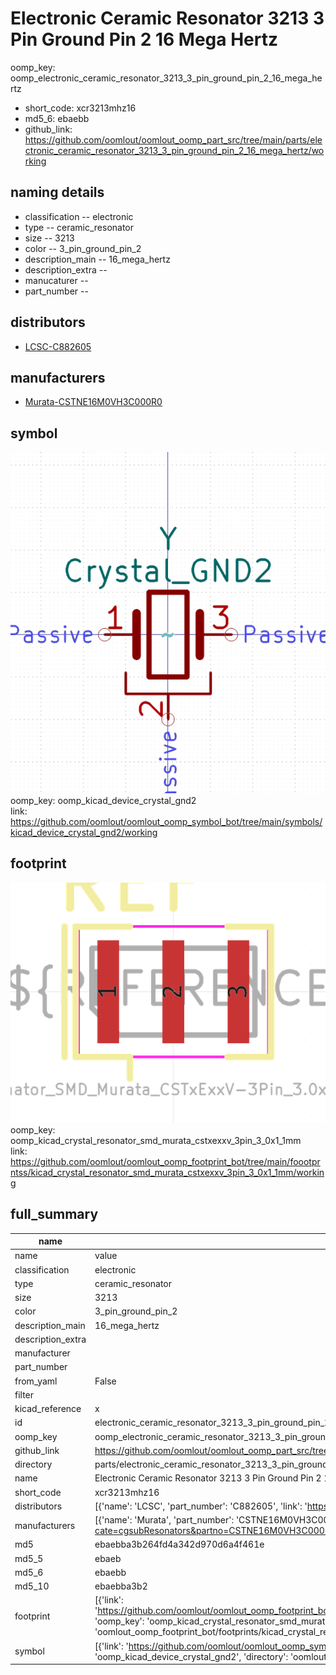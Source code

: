 # Electronic Ceramic Resonator 3213 3 Pin Ground Pin 2 16 Mega Hertz
oomp_key: oomp_electronic_ceramic_resonator_3213_3_pin_ground_pin_2_16_mega_hertz 

  
* short_code: xcr3213mhz16
* md5_6: ebaebb  
* github_link: https://github.com/oomlout/oomlout_oomp_part_src/tree/main/parts/electronic_ceramic_resonator_3213_3_pin_ground_pin_2_16_mega_hertz/working  
## naming details
* classification -- electronic
* type -- ceramic_resonator
* size -- 3213
* color -- 3_pin_ground_pin_2
* description_main -- 16_mega_hertz
* description_extra -- 
* manucaturer -- 
* part_number -- 

## distributors
* [LCSC-C882605](https://lcsc.com/product-detail/C882605.html)  

## manufacturers
* [Murata-CSTNE16M0VH3C000R0](https://www.murata.com/en-eu/products/productdetail?cate=cgsubResonators&partno=CSTNE16M0VH3C000R0)  

## symbol

![](symbol/0/working/working_600.png)  
oomp_key: oomp_kicad_device_crystal_gnd2  
link: https://github.com/oomlout/oomlout_oomp_symbol_bot/tree/main/symbols/kicad_device_crystal_gnd2/working  

## footprint

![](footprint/0/working/working_600.png)  
oomp_key: oomp_kicad_crystal_resonator_smd_murata_cstxexxv_3pin_3_0x1_1mm  
link: https://github.com/oomlout/oomlout_oomp_footprint_bot/tree/main/foootprntss/kicad_crystal_resonator_smd_murata_cstxexxv_3pin_3_0x1_1mm/working  

## full_summary
| name | value | 
| --- | --- | 
| name | value | 
| classification | electronic | 
| type | ceramic_resonator | 
| size | 3213 | 
| color | 3_pin_ground_pin_2 | 
| description_main | 16_mega_hertz | 
| description_extra |  | 
| manufacturer |  | 
| part_number |  | 
| from_yaml | False | 
| filter |  | 
| kicad_reference | x | 
| id | electronic_ceramic_resonator_3213_3_pin_ground_pin_2_16_mega_hertz | 
| oomp_key | oomp_electronic_ceramic_resonator_3213_3_pin_ground_pin_2_16_mega_hertz | 
| github_link | https://github.com/oomlout/oomlout_oomp_part_src/tree/main/parts/electronic_ceramic_resonator_3213_3_pin_ground_pin_2_16_mega_hertz/working | 
| directory | parts/electronic_ceramic_resonator_3213_3_pin_ground_pin_2_16_mega_hertz | 
| name | Electronic Ceramic Resonator 3213 3 Pin Ground Pin 2 16 Mega Hertz | 
| short_code | xcr3213mhz16 | 
| distributors | [{'name': 'LCSC', 'part_number': 'C882605', 'link': 'https://lcsc.com/product-detail/C882605.html', 'id': 'distributor_lcsc'}] | 
| manufacturers | [{'name': 'Murata', 'part_number': 'CSTNE16M0VH3C000R0', 'link': 'https://www.murata.com/en-eu/products/productdetail?cate=cgsubResonators&partno=CSTNE16M0VH3C000R0', 'id': 'manufacturer_murata'}] | 
| md5 | ebaebba3b264fd4a342d970d6a4f461e | 
| md5_5 | ebaeb | 
| md5_6 | ebaebb | 
| md5_10 | ebaebba3b2 | 
| footprint | [{'link': 'https://github.com/oomlout/oomlout_oomp_footprint_bot/tree/main/foootprntss/kicad_crystal_resonator_smd_murata_cstxexxv_3pin_3_0x1_1mm', 'oomp_key': 'oomp_kicad_crystal_resonator_smd_murata_cstxexxv_3pin_3_0x1_1mm', 'directory': 'oomlout_oomp_footprint_bot/footprints/kicad_crystal_resonator_smd_murata_cstxexxv_3pin_3_0x1_1mm//working/working.kicad_mod'}] | 
| symbol | [{'link': 'https://github.com/oomlout/oomlout_oomp_symbol_bot/tree/main/symbols/kicad_device_crystal_gnd2', 'oomp_key': 'oomp_kicad_device_crystal_gnd2', 'directory': 'oomlout_oomp_symbol_bot/symbols/kicad_device_crystal_gnd2//working/working.kicad_sym'}] | 
